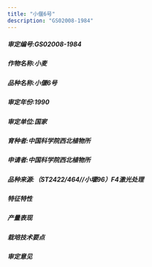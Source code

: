 ```yaml
---
title: "小偃6号"
description: "GS02008-1984"
---
```

##### 审定编号:GS02008-1984

##### 作物名称:小麦

##### 品种名称:小偃6号

##### 审定年份:1990

##### 审定单位:国家

##### 育种者:中国科学院西北植物所

##### 申请者:中国科学院西北植物所

##### 品种来源:（ST2422/464//小堰96）F4激光处理

##### 特征特性


##### 产量表现


##### 栽培技术要点


##### 审定意见

